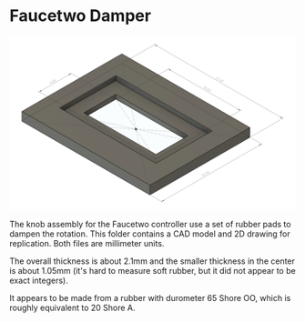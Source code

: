 # Faucetwo Damper

![](faucetwo-damper.png)

The knob assembly for the Faucetwo controller use a set of rubber pads to dampen the rotation. This folder contains a CAD model and 2D drawing for replication. Both files are millimeter units.

The overall thickness is about 2.1mm and the smaller thickness in the center is about 1.05mm (it's hard to measure soft rubber, but it did not appear to be exact integers).

It appears to be made from a rubber with durometer 65 Shore OO, which is roughly equivalent to 20 Shore A.
